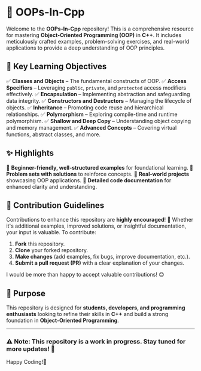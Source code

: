 # 🚀 OOPs-In-Cpp

Welcome to the **OOPs-In-Cpp** repository! This is a comprehensive resource for mastering **Object-Oriented Programming (OOP)** in **C++**. It includes meticulously crafted examples, problem-solving exercises, and real-world applications to provide a deep understanding of OOP principles. 

## 📌 Key Learning Objectives

✅ **Classes and Objects** – The fundamental constructs of OOP.
✅ **Access Specifiers** – Leveraging `public`, `private`, and `protected` access modifiers effectively.
✅ **Encapsulation** – Implementing abstraction and safeguarding data integrity.
✅ **Constructors and Destructors** – Managing the lifecycle of objects.
✅ **Inheritance** – Promoting code reuse and hierarchical relationships.
✅ **Polymorphism** – Exploring compile-time and runtime polymorphism.
✅ **Shallow and Deep Copy** – Understanding object copying and memory management.
✅ **Advanced Concepts** – Covering virtual functions, abstract classes, and more.

## ✨ Highlights

🔹 **Beginner-friendly, well-structured examples** for foundational learning.
🔹 **Problem sets with solutions** to reinforce concepts.
🔹 **Real-world projects** showcasing OOP applications.
🔹 **Detailed code documentation** for enhanced clarity and understanding.

## 🤝 Contribution Guidelines

Contributions to enhance this repository are **highly encouraged**! 🚀 Whether it's additional examples, improved solutions, or insightful documentation, your input is valuable. To contribute:

1. **Fork** this repository.
2. **Clone** your forked repository.
3. **Make changes** (add examples, fix bugs, improve documentation, etc.).
4. **Submit a pull request (PR)** with a clear explanation of your changes.

I would be more than happy to accept valuable contributions! 😊

## 🎯 Purpose

This repository is designed for **students, developers, and programming enthusiasts** looking to refine their skills in **C++** and build a strong foundation in **Object-Oriented Programming**.

---

### ⚠️ Note: This repository is a work in progress. Stay tuned for more updates! 📢

Happy Coding!🎉
